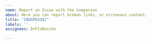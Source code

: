 ```yaml
---
name: Report an Issue with the Companion
about: Here you can report broken links, or erroneous content.
title: "[BUGPO33Q]"
labels: ''
assignees: DrFloReiche

---
```



